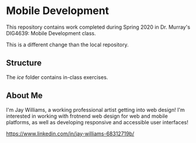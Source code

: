 # Mobile Development
This repository contains work completed during Spring 2020 in Dr. Murray's DIG4639: Mobile Development class.

This is a different change than the local repository.

## Structure
The *ice* folder contains in-class exercises. 

## About Me
I'm Jay Williams, a working professional artist getting into web design! I'm interested in working with frotnend web design for web and mobile platforms, as well as developing responsive and accessible user interfaces!

https://www.linkedin.com/in/jay-williams-68312719b/
